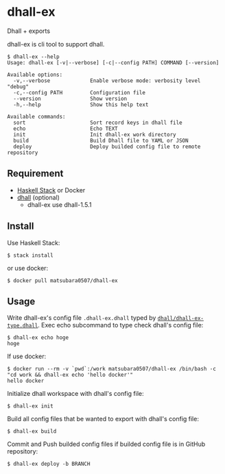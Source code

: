 # dhall-ex

Dhall + exports

dhall-ex is cli tool to support dhall.

```
$ dhall-ex --help
Usage: dhall-ex [-v|--verbose] [-c|--config PATH] COMMAND [--version]

Available options:
  -v,--verbose             Enable verbose mode: verbosity level "debug"
  -c,--config PATH         Configuration file
  --version                Show version
  -h,--help                Show this help text

Available commands:
  sort                     Sort record keys in dhall file
  echo                     Echo TEXT
  init                     Init dhall-ex work directory
  build                    Build Dhall file to YAML or JSON
  deploy                   Deploy builded config file to remote repository
```

## Requirement

- [Haskell Stack](https://docs.haskellstack.org/) or Docker
- [dhall](https://github.com/dhall-lang/dhall-lang) (optional)
    - dhall-ex use dhall-1.5.1

## Install

Use Haskell Stack:

```
$ stack install
```

or use docker:

```
$ docker pull matsubara0507/dhall-ex
```

## Usage

Write dhall-ex's config file `.dhall-ex.dhall` typed by [`dhall/dhall-ex-type.dhall`](dhall/dhall-ex-type.dhall).
Exec echo subcommand to type check dhall's config file:

```
$ dhall-ex echo hoge
hoge
```

If use docker:

```
$ docker run --rm -v `pwd`:/work matsubara0507/dhall-ex /bin/bash -c "cd work && dhall-ex echo 'hello docker'"
hello docker
```

Initialize dhall workspace with dhall's config file:

```
$ dhall-ex init
```

Build all config files that be wanted to export with dhall's config file:

```
$ dhall-ex build
```

Commit and Push builded config files if builded config file is in GitHub repository:

```
$ dhall-ex deploy -b BRANCH
```
